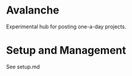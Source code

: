 # Avalanche

Experimental hub for posting one-a-day projects.


# Setup and Management

See setup.md